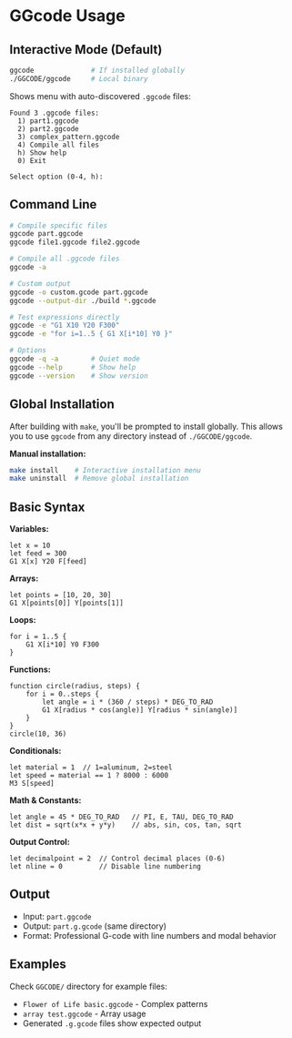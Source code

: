 # GGcode Usage

## Interactive Mode (Default)

```bash
ggcode              # If installed globally
./GGCODE/ggcode     # Local binary
```

Shows menu with auto-discovered `.ggcode` files:
```
Found 3 .ggcode files:
  1) part1.ggcode
  2) part2.ggcode  
  3) complex_pattern.ggcode
  4) Compile all files
  h) Show help
  0) Exit

Select option (0-4, h): 
```

## Command Line

```bash
# Compile specific files
ggcode part.ggcode
ggcode file1.ggcode file2.ggcode

# Compile all .ggcode files
ggcode -a

# Custom output
ggcode -o custom.gcode part.ggcode
ggcode --output-dir ./build *.ggcode

# Test expressions directly
ggcode -e "G1 X10 Y20 F300"
ggcode -e "for i=1..5 { G1 X[i*10] Y0 }"

# Options
ggcode -q -a        # Quiet mode
ggcode --help       # Show help
ggcode --version    # Show version
```

## Global Installation

After building with `make`, you'll be prompted to install globally. This allows you to use `ggcode` from any directory instead of `./GGCODE/ggcode`.

**Manual installation:**
```bash
make install    # Interactive installation menu
make uninstall  # Remove global installation
```

## Basic Syntax

**Variables:**
```ggcode
let x = 10
let feed = 300
G1 X[x] Y20 F[feed]
```

**Arrays:**
```ggcode
let points = [10, 20, 30]
G1 X[points[0]] Y[points[1]]
```

**Loops:**
```ggcode
for i = 1..5 {
    G1 X[i*10] Y0 F300
}
```

**Functions:**
```ggcode
function circle(radius, steps) {
    for i = 0..steps {
        let angle = i * (360 / steps) * DEG_TO_RAD
        G1 X[radius * cos(angle)] Y[radius * sin(angle)]
    }
}
circle(10, 36)
```

**Conditionals:**
```ggcode
let material = 1  // 1=aluminum, 2=steel
let speed = material == 1 ? 8000 : 6000
M3 S[speed]
```

**Math & Constants:**
```ggcode
let angle = 45 * DEG_TO_RAD   // PI, E, TAU, DEG_TO_RAD
let dist = sqrt(x*x + y*y)    // abs, sin, cos, tan, sqrt
```

**Output Control:**
```ggcode
let decimalpoint = 2  // Control decimal places (0-6)
let nline = 0         // Disable line numbering
```

## Output

- Input: `part.ggcode`
- Output: `part.g.gcode` (same directory)
- Format: Professional G-code with line numbers and modal behavior

## Examples

Check `GGCODE/` directory for example files:
- `Flower of Life basic.ggcode` - Complex patterns
- `array test.ggcode` - Array usage
- Generated `.g.gcode` files show expected output